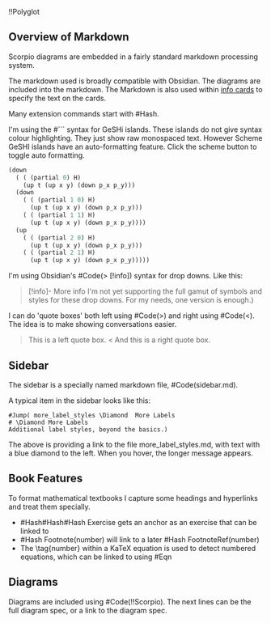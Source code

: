 !!Polyglot
## Overview of Markdown

Scorpio diagrams are embedded in a fairly standard markdown processing system. 

The markdown used is broadly compatible with Obsidian. The diagrams are included into the markdown. The Markdown is also used within [info cards](scorpio_cards) to specify the text on the cards.

Many extension commands start with #Hash.

I'm using the #``` syntax for GeSHi islands. These islands do not give syntax colour highlighting. They just show raw monospaced text. However Scheme GeSHI islands have an auto-formatting feature. Click the scheme button to toggle auto formatting.
```Scheme
(down 
  ( ( (partial 0) H) 
    (up t (up x y) (down p_x p_y))) 
  (down 
    ( ( (partial 1 0) H) 
      (up t (up x y) (down p_x p_y))) 
    ( ( (partial 1 1) H) 
      (up t (up x y) (down p_x p_y)))) 
  (up 
    ( ( (partial 2 0) H) 
      (up t (up x y) (down p_x p_y))) 
    ( ( (partial 2 1) H) 
      (up t (up x y) (down p_x p_y))))) 
```

I'm using Obsidian's #Code(> [!info]) syntax for drop downs. Like this:

> [!info]- More info
I'm not yet supporting the full gamut of symbols and styles for these drop downs. For my needs, one version is enough.)

I can do 'quote boxes' both left using #Code(>) and right using #Code(<). The idea is to make showing conversations easier.

> This is a left quote box.
< And this is a right quote box.

## Sidebar
The sidebar is a specially named markdown file, #Code(sidebar.md).

A typical item in the sidebar looks like this:
```
#Jump( more_label_styles \Diamond  More Labels
# \Diamond More Labels
Additional label styles, beyond the basics.)
```
The above is providing a link to the file more_label_styles.md, with text with a blue diamond to the left. When you hover, the longer message appears.

## Book Features
To format mathematical textbooks I capture some headings and hyperlinks and treat them specially.
* #Hash#Hash#Hash Exercise gets an anchor as an exercise that can be linked to
* #Hash Footnote(number) will link to a later #Hash FootnoteRef(number)
* The \tag{number} within a KaTeX equation is used to detect numbered equations, which can be linked to using #Eqn

## Diagrams
Diagrams are included using #Code(!!Scorpio). The next lines can be the full diagram spec, or a link to the diagram spec.
